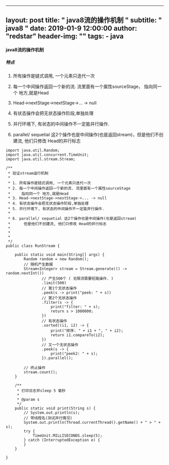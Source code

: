  ---
 layout:     post
 title:      " java8流的操作机制 "
 subtitle:   " java8 "
 date:       2019-01-9 12:00:00
 author:     "redstar"
 header-img: ""
 tags:
     - java
 ---
 
 #### java8流的操作机制
 ##### 特点
  1. 所有操作是链式调用, 一个元素只迭代一次 
  2. 每一个中间操作返回一个新的流. 流里面有一个属性sourceStage， 指向同一个 地方,就是Head 
  3. Head->nextStage->nextStage->... -> null
  4. 有状态操作会把无状态操作阶段,单独处理
  5. 并行环境下, 有状态的中间操作不一定能并行操作.
  
  6. parallel/ sequetial 这2个操作也是中间操作(也是返回stream)，但是他们不创建流, 他们只修改 Head的并行标志
```
import java.util.Random;
import java.util.concurrent.TimeUnit;
import java.util.stream.Stream;

/**
 * 验证stream运行机制
 * 
 * 1. 所有操作是链式调用, 一个元素只迭代一次 
 * 2. 每一个中间操作返回一个新的流. 流里面有一个属性sourceStage 
 *     指向同一个 地方,就是Head 
 * 3. Head->nextStage->nextStage->... -> null
 * 4. 有状态操作会把无状态操作阶段,单独处理
 * 5. 并行环境下, 有状态的中间操作不一定能并行操作.
 * 
 * 6. parallel/ sequetial 这2个操作也是中间操作(也是返回stream)
 * 		但是他们不创建流, 他们只修改 Head的并行标志
 * 
 * 
 *
 */
public class RunStream {

	public static void main(String[] args) {
		Random random = new Random();
		// 随机产生数据
		Stream<Integer> stream = Stream.generate(() -> random.nextInt())
				// 产生500个 ( 无限流需要短路操作. )
				.limit(500)
				// 第1个无状态操作
				.peek(s -> print("peek: " + s))
				// 第2个无状态操作
				.filter(s -> {
					print("filter: " + s);
					return s > 1000000;
				})
				// 有状态操作
				.sorted((i1, i2) -> {
					print("排序: " + i1 + ", " + i2);
					return i1.compareTo(i2);
				})
				// 又一个无状态操作
				.peek(s -> {
					print("peek2: " + s);
				}).parallel();

		// 终止操作
		stream.count();
	}

	/**
	 * 打印日志并sleep 5 毫秒
	 * 
	 * @param s
	 */
	public static void print(String s) {
		// System.out.println(s);
		// 带线程名(测试并行情况)
		System.out.println(Thread.currentThread().getName() + " > " + s);
		try {
			TimeUnit.MILLISECONDS.sleep(5);
		} catch (InterruptedException e) {
		}
	}

}

```
